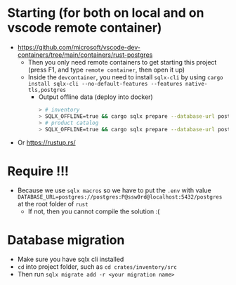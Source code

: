 # Starting (for both on local and on vscode remote container)

- https://github.com/microsoft/vscode-dev-containers/tree/main/containers/rust-postgres
  - Then you only need remote containers to get starting this project (press F1, and type `remote container`, then open it up)
  - Inside the `devcontainer`, you need to install `sqlx-cli` by using `cargo install sqlx-cli --no-default-features --features native-tls,postgres`
    - Output offline data (deploy into docker)
      ```bash
      > # inventory
      > SQLX_OFFLINE=true && cargo sqlx prepare --database-url postgres://postgres:P@ssw0rd@127.0.0.1:5432/postgres -- --manifest-path inventory/Cargo.toml --bin server
      > # product catalog
      > SQLX_OFFLINE=true && cargo sqlx prepare --database-url postgres://postgres:P@ssw0rd@127.0.0.1:5432/postgres -- --manifest-path inventory/Cargo.toml --bin product_catalog_api
      ```
- Or https://rustup.rs/

# Require !!!
- Because we use `sqlx macros` so we have to put the `.env` with value `DATABASE_URL=postgres://postgres:P@ssw0rd@localhost:5432/postgres` at the root folder of `rust`
  - If not, then you cannot compile the solution :(

# Database migration

- Make sure you have sqlx cli installed
- `cd` into project folder, such as `cd crates/inventory/src`
- Then run `sqlx migrate add -r <your migration name>`